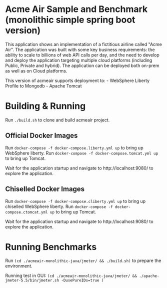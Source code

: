 # Acme Air Sample and Benchmark (monolithic simple spring boot version)

This application shows an implementation of a fictitious airline called "Acme Air".  The application was built with some key business requirements: the ability to scale to billions of web API calls per day, and the need to develop and deploy the application targeting multiple cloud platforms (including Public, Private and hybrid).  The application can be deployed both on-prem as well as on Cloud platforms.

This version of acmeair supports deployment to:
    - WebSphere Liberty Profile to Mongodb
    - Apache Tomcat

# Building & Running

Run `./build.sh` to  clone and build acmeair project.

## Official Docker Images

Run `docker-compose -f docker-compose.liberty.yml up` to bring up WebSphere liberty.
Run `docker-compose -f docker-compose.tomcat.yml up` to bring up Tomcat.

Wait for the application startup and navigate to http://localhost:9080/ to explore the application.

## Chiselled Docker Images

Run `docker-compose -f docker-compose.cliberty.yml up` to bring up chiselled WebSphere liberty.
Run `docker-compose -f docker-compose.ctomcat.yml up` to bring up Tomcat.

Wait for the application startup and navigate to http://localhost:9080/ to explore the application.


# Running Benchmarks

Run `(cd ./acmeair-monolithic-java/jmeter/ && ./build.sh)` to prepare the environment.

Running test in GUI: `(cd ./acmeair-monolithic-java/jmeter/ && ./apache-jmeter-5.5/bin/jmeter.sh -DusePureIDs=true )`
